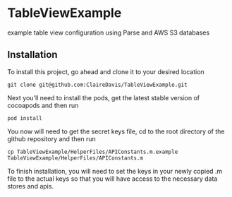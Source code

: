 # TableViewExample
example table view configuration using Parse and AWS S3 databases

## Installation
To install this project, go ahead and clone it to your desired location  
```
git clone git@github.com:ClaireDavis/TableViewExample.git
```  
Next you'll need to install the pods, get the latest stable version of cocoapods and then run
```
pod install
```  
You now will need to get the secret keys file, cd to the root directory of the github repository and then run
```
cp TableViewExample/HelperFiles/APIConstants.m.example TableViewExample/HelperFiles/APIConstants.m
```  
To finish installation, you will need to set the keys in your newly copied .m file to the actual keys so that you will have access to the necessary data stores and apis.
